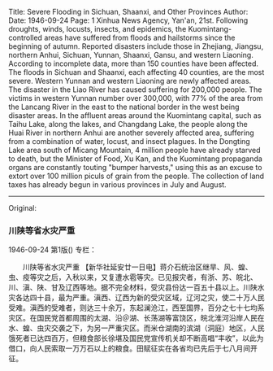 Title: Severe Flooding in Sichuan, Shaanxi, and Other Provinces
Author:
Date: 1946-09-24
Page: 1
Xinhua News Agency, Yan'an, 21st. Following droughts, winds, locusts, insects, and epidemics, the Kuomintang-controlled areas have suffered from floods and hailstorms since the beginning of autumn. Reported disasters include those in Zhejiang, Jiangsu, northern Anhui, Sichuan, Yunnan, Shaanxi, Gansu, and western Liaoning. According to incomplete data, more than 150 counties have been affected. The floods in Sichuan and Shaanxi, each affecting 40 counties, are the most severe. Western Yunnan and western Liaoning are newly affected areas. The disaster in the Liao River has caused suffering for 200,000 people. The victims in western Yunnan number over 300,000, with 77% of the area from the Lancang River in the east to the national border in the west being disaster areas. In the affluent areas around the Kuomintang capital, such as Taihu Lake, along the lakes, and Changdang Lake, the people along the Huai River in northern Anhui are another severely affected area, suffering from a combination of water, locust, and insect plagues. In the Dongting Lake area south of Micang Mountain, 4 million people have already starved to death, but the Minister of Food, Xu Kan, and the Kuomintang propaganda organs are constantly touting "bumper harvests," using this as an excuse to extort over 100 million piculs of grain from the people. The collection of land taxes has already begun in various provinces in July and August.



<hr /> 

Original: 


### 川陕等省水灾严重

1946-09-24
第1版()
专栏：

　　川陕等省水灾严重
    【新华社延安廿一日电】蒋介石统治区继旱、风、蝗、虫、疫等灾之后，入秋以来，又复遭水雹等灾。已见报灾者，有浙、苏、皖北、川、滇、陕、甘及辽西等地。据不完全材料，受灾县份达一百五十县以上。川陕水灾各达四十县，最为严重。滇西、辽西为新的受灾区域，辽河之灾，使二十万人民受难。滇西的受难者，则达三十余万，东起澜沧江，西至国界，百分之七十七均系灾区。在国民党首都周围的太湖、沿＠湖、长荡湖等富饶区，皖北淮河沿岸人民在水、蝗、虫灾交袭之下，为另一严重灾区。而米仓湖南的滨湖（洞庭）地区，人民饿死者已达四百万，但粮食部长徐堪及国民党宣传机关却不断高唱“丰收”，以此为借口，向人民索取一万万石以上的粮食。田赋征实在各省均已先后于七八月间开征。

